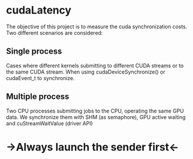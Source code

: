 # cudaLatency
The objective of this project is to measure the cuda synchronization costs.
Two different scenarios are considered:

## Single process
Cases where different kernels submitting to different CUDA streams or to the same CUDA stream. When using cudaDeviceSynchronize() or cudaEvent_t to synchronize.

## Multiple process
Two CPU processes submitting jobs to the CPU, operating the same GPU data. We synchronize them with SHM (as semaphore), GPU active waiting and cuStreamWaitValue (driver API)

# ->Always launch the sender first<-
